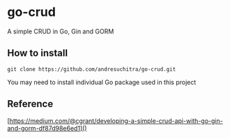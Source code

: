 # go-crud
A simple CRUD in Go, Gin and GORM

## How to install

```
git clone https://github.com/andresuchitra/go-crud.git
```

You may need to install individual Go package used in this project

## Reference

[https://medium.com/@cgrant/developing-a-simple-crud-api-with-go-gin-and-gorm-df87d98e6ed1]()